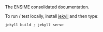 The ENSIME consolidated documentation.

To run / test locally, install [jekyll](http://jekyllrb.com/docs/installation/) and then type:

```
jekyll build ; jekyll serve
```
